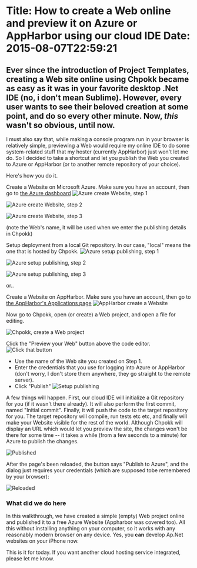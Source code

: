 ﻿Title: How to create a Web online and preview it on Azure or AppHarbor using our cloud IDE
Date: 2015-08-07T22:59:21
==
Ever since the introduction of Project Templates, creating a Web site online using Chpokk became as easy as it was in your favorite desktop .Net IDE (no, i don't mean Sublime). However, every user wants to see their beloved creation at some point, and do so every other minute. Now, *this* wasn't so obvious, until now.
--

I must also say that, while making a console program run in your browser is relatively simple, previewing a Web would require my online IDE to do some system-related stuff that my hoster (currently AppHarbor) just won't let me do. So I decided to take a shortcut and let you publish the Web you created to Azure or AppHarbor (or to another remote repository of your choice).

Here's how you do it.

Create a Website on Microsoft Azure. Make sure you have an account, then go to [the Azure dashboard](https://manage.windowsazure.com/)
![Azure create Website, step 1](/_content/images/help/azure1.png)

![Azure create Website, step 2](/_content/images/help/azure2.png)

![Azure create Website, step 3](/_content/images/help/azure3.png)

(note the Web's name, it will be used when we enter the publishing details in Chpokk)

Setup deployment from a local Git repository. In our case, "local" means the one that is hosted by Chpokk.
![Azure setup publishing, step 1](/_content/images/help/azure4.png)

![Azure setup publishing, step 2](/_content/images/help/azure5.png)

![Azure setup publishing, step 3](/_content/images/help/azure6.png)

or..

Create a Website on AppHarbor. Make sure you have an account, then go to [the AppHarbor's Applications page](https://appharbor.com/applications)
![AppHarbor create a Website](/_content/images/help/apphb.png)

Now go to Chpokk, open (or create) a Web project, and open a file for editing.

![Chpokk, create a Web project](/_content/images/help/chpokk_create_web.png)

Click the "Preview your Web" button above the code editor.
![Click that button](/_content/images/help/chpokk_pub_button.png)
* Use the name of the Web site you created on Step 1. 
* Enter the credentials that you use for logging into Azure or AppHarbor (don't worry, I don't store them anywhere, they go straight to the remote server).
* Click "Publish"
![Setup publishing](/_content/images/help/chpokk_pub_dialog.png)

A few things will happen. First, our cloud IDE will initialize a Git repository for you (if it wasn't there already). It will also perform the first commit, named "Initial commit". Finally, it will push the code to the target repository for you. The target repository will compile, run tests etc etc, and finally will make your Website visible for the rest of the world. Although Chpokk will display an URL which would let you preview the site, the changes won't be there for some time -- it takes a while (from a few seconds to a minute) for Azure to publish the changes.

![Published](/_content/images/help/chpokk_pub_result.png)

After the page's been reloaded, the button says "Publish to Azure", and the dialog just requires your credentials (which are supposed tobe remembered by your browser):

![Reloaded](/_content/images/help/chpokk_reloaded.png)

### What did we do here
In this walkthrough, we have created a simple (empty) Web project online and published it to a free Azure Website (Appharbor was covered too). All this without installing anything on your computer, so it works with any reasonably modern browser on any device. Yes, you **can** develop Ap.Net websites on your iPhone now.

This is it for today. If you want another cloud hosting service integrated, please let me know.

